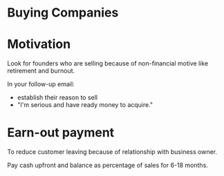 # Buying Companies

# Motivation

Look for founders who are selling because of non-financial motive like retirement and burnout.

In your follow-up email:
- establish their reason to sell
- "I'm serious and have ready money to acquire."

# Earn-out payment

To reduce customer leaving because of relationship with business owner.

Pay cash upfront and balance as percentage of sales for 6-18 months.



